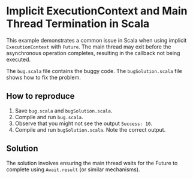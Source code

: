 # Implicit ExecutionContext and Main Thread Termination in Scala

This example demonstrates a common issue in Scala when using implicit `ExecutionContext` with `Future`.  The main thread may exit before the asynchronous operation completes, resulting in the callback not being executed.

The `bug.scala` file contains the buggy code. The `bugSolution.scala` file shows how to fix the problem.

## How to reproduce

1. Save `bug.scala` and `bugSolution.scala`.
2. Compile and run `bug.scala`.
3. Observe that you might not see the output `Success: 10`.
4. Compile and run `bugSolution.scala`. Note the correct output.

## Solution

The solution involves ensuring the main thread waits for the Future to complete using `Await.result` (or similar mechanisms).